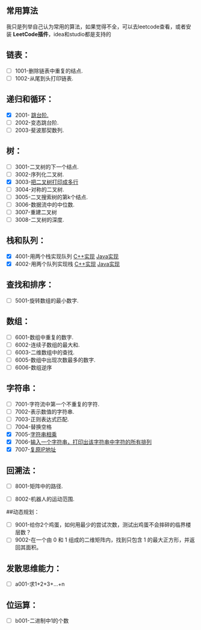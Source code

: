 ## 常用算法

我只是列举自己认为常用的算法，如果觉得不全，可以去leetcode查看，或者安装 **LeetCode插件**，idea和studio都是支持的

## 链表：

- [ ] 1001-删除链表中重复的结点. 
- [ ] 1002-从尾到头打印链表. 

## 递归和循环：

- [x] 2001- [跳台阶.](code/2001-跳台阶.java) 
- [ ] 2002-变态跳台阶. 
- [ ] 2003-斐波那契数列. 

## 树：

- [ ] 3001-二叉树的下一个结点.
- [ ] 3002-序列化二叉树.
- [x] 3003-[把二叉树打印成多行](code/3003-二叉树层次遍历.cpp)
- [ ] 3004-对称的二叉树. 
- [ ] 3005-二叉搜索树的第k个结点.
- [ ] 3006-数据流中的中位数. 
- [ ] 3007-重建二叉树
- [ ] 3008-二叉树的深度. 

## 栈和队列：

- [x] 4001-用两个栈实现队列  [C++实现](code/4001-两个栈实现队列.cpp)  [Java实现](code/4001-两个栈实现队列.java)
- [x] 4002-用两个队列实现栈  [C++实现](code/4002-两个队列实现栈.cpp)  [Java实现](code/4002-两个队列实现栈.java)

## 查找和排序：

- [ ] 5001-旋转数组的最小数字.

## 数组：

- [ ] 6001-数组中重复的数字. 
- [ ] 6002-连续子数组的最大和.
- [ ] 6003-二维数组中的查找.
- [ ] 6005-数组中出现次数最多的数字.
- [ ] 6006-数组逆序

## 字符串：

- [ ] 7001-字符流中第一个不重复的字符. 
- [ ] 7002-表示数值的字符串. 
- [ ] 7003-正则表达式匹配. 
- [ ] 7004-替换空格
- [x] 7005-[字符串相乘](code/7005-字符串相乘.md)
- [x] 7006-[输入一个字符串，打印出该字符串中字符的所有排列](code/7006-字符的所有排列.java)
- [x] 7007-[复原IP地址](code/7007-复原IP地址.java)

## 回溯法：

- [ ] 8001-矩阵中的路径.

- [ ] 8002-机器人的运动范围.

##动态规划：

- [ ] 9001-给你2个鸡蛋，如何用最少的尝试次数，测试出鸡蛋不会摔碎的临界楼层数？
- [ ] 9002-在一个由 0 和 1 组成的二维矩阵内，找到只包含 1 的最大正方形，并返回其面积。

## 发散思维能力：

- [ ] a001-求1+2+3+...+n

## 位运算：

- [ ] b001-二进制中1的个数